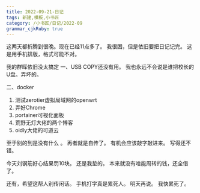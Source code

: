 ```yaml
---
title: 2022-09-21-日记 
tags: 新建,模板,小书匠
category: /小书匠/日记/2022-09
grammar_cjkRuby: true
---
```



这两天都折腾到很晚。现在已经11点多了。
我很困，但是依旧要把日记记完。
这是用手机排版，格式可能不对。


我的群晖依旧没太搞定
一、USB COPY还没有用。
我也永远不会说是谁把校长的U盘。弄坏的。

二、docker
 1. 测试zerotier虚拟局域网的openwrt
 2. 弄好Chrome
 3. portainer可视化面板
 4. 荒野无灯大佬的两个博客
 5. oidly大佬的可道云


至于别的到是没有什么 。
再者就是自传了。
有机会应该敲字敲进来。
写得还不错。

今天刘钢筋好心结果罚10块。
还是我垫的。
本来就没有啥能周转的钱，还全借了。

还有，希望这帮人别传闲话。
手机打字真是累死人。
明天再说。
我快累死了。